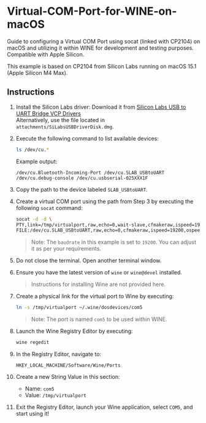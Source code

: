 
# Virtual-COM-Port-for-WINE-on-macOS
Guide to configuring a Virtual COM Port using socat (linked with CP2104) on macOS and utilizing it within WINE for development and testing purposes. Compatible with Apple Silicon.

This example is based on CP2104 from Silicon Labs running on macOS 15.1 (Apple Silicon M4 Max).

## Instructions

1. Install the Silicon Labs driver:
   Download it from [Silicon Labs USB to UART Bridge VCP Drivers](https://www.silabs.com/developer-tools/usb-to-uart-bridge-vcp-drivers?tab=downloads)  
   Alternatively, use the file located in `attachments/SiLabsUSBDriverDisk.dmg`.

2. Execute the following command to list available devices:
   ```bash
   ls /dev/cu.*
   ```
   Example output:
   ```
   /dev/cu.Bluetooth-Incoming-Port /dev/cu.SLAB_USBtoUART /dev/cu.debug-console /dev/cu.usbserial-025XXX1F
   ```

3. Copy the path to the device labeled `SLAB_USBtoUART`.

4. Create a virtual COM port using the path from Step 3 by executing the following `socat` command:
   ```bash
   socat -d -d \
   PTY,link=/tmp/virtualport,raw,echo=0,wait-slave,cfmakeraw,ispeed=19200,ospeed=19200,cs8,clocal \
   FILE:/dev/cu.SLAB_USBtoUART,raw,echo=0,cfmakeraw,ispeed=19200,ospeed=19200,cs8,clocal
   ```
   > Note: The `baudrate` in this example is set to `19200`. You can adjust it as per your requirements.

5. Do not close the terminal. Open another terminal window.

6. Ensure you have the latest version of `wine` or `wine@devel` installed.  
   > Instructions for installing Wine are not provided here.

7. Create a physical link for the virtual port to Wine by executing:
   ```bash
   ln -s /tmp/virtualport ~/.wine/dosdevices/com5
   ```
   > Note: The port is named `com5` to be used within WINE.

8. Launch the Wine Registry Editor by executing:
   ```bash
   wine regedit
   ```

9. In the Registry Editor, navigate to:
   ```
   HKEY_LOCAL_MACHINE/Software/Wine/Ports
   ```

10. Create a new String Value in this section:
    - Name: `com5`
    - Value: `/tmp/virtualport`

11. Exit the Registry Editor, launch your Wine application, select `COM5`, and start using it!
